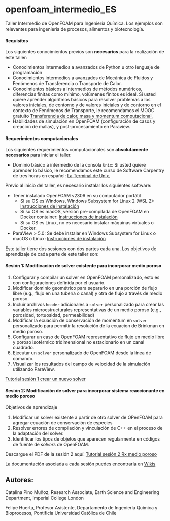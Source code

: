 # openfoam_intermedio_ES

Taller Intermedio de OpenFOAM para Ingeniería Química. Los ejemplos son relevantes para ingeniería de procesos, alimentos y biotecnología.

#### Requisitos

Los siguientes conocimientos previos son **necesarios** para la realización de este taller:

* Conocimientos intermedios a avanzados de Python u otro lenguaje de programación
* Conocimientos intermedios a avanzados de Mecánica de Fluidos y Fenómenos de Transferencia o Transporte de Calor.
* Conocimientos básicos a intermedios de métodos numéricos, diferencias finitas como mínimo, volúmenes finitos es ideal. Si usted quiere aprender algoritmos básicos para resolver problemas a los valores iniciales, de contorno y de valores iniciales y de contorno en el contexto de Fenómenos de Transporte, le recomendamos el MOOC gratuito [Transferencia de calor, masa y momentum computacional.](https://www.coursera.org/learn/transferencia-de-momentum-calor-y-masa-computacional)
* Habilidades de simulación en OpenFOAM (configuración de casos y creación de mallas), y post-procesamiento en Paraview.

#### Requerimientos computacionales
Los siguientes requerimientos computacionales son **absolutamente necesarios** para iniciar el taller.

* Dominio básico a intermedio de la consola `Unix`: Si usted quiere aprender lo básico, le recomendamos este curso de Software Carpentry de tres horas en español: [La Terminal de Unix.](https://swcarpentry.github.io/shell-novice-es/)
  
Previo al inicio del taller, es necesario instalar los siguientes software:
* Tener instalado OpenFOAM v2306 en su computador portátil
  * Si su OS es Windows, Windows Subsystem for Linux 2 (WSL 2): [Instrucciones de instalación](https://github.com/openfoam-ICL-UC/openfoam_intro_ES/wiki/Instalaci%C3%B3n-de-OpenFOAM-%E2%80%90-Windows)
  * Si su OS es macOS, versión pre-compilada de OpenFOAM en Docker container: [Instrucciones de instalación](https://github.com/openfoam-ICL-UC/openfoam_intro_ES/wiki/Instalaci%C3%B3n-de-OpenFOAM-%E2%80%90-macOS)
  * Si su OS es Linux, no es necesario instalar máquinas virtuales o Docker.
* ParaView > 5.0: Se debe instalar en Windows Subsystem for Linux o macOS o Linux: [Instrucciones de instalación](https://github.com/openfoam-ICL-UC/openfoam_intro_ES/wiki/Instalaci%C3%B3n-de-OpenFOAM-%E2%80%90-Windows)

Este taller tiene dos sesiones con dos partes cada una. Los objetivos de aprendizaje de cada parte de este taller son:

#### Sesión 1: Modificación de solver existente para incorporar medio poroso
1. Configurar y compilar un solver en OpenFOAM personalizado, esto es con configuraciones definida por el usuario.
2. Modificar dominio geométrico para separarlo en una porción de flujo libre (e.g., flujo en una tubería o canal) y otra de flujo a través de medio poroso.
3. Incluir archivos `header` adicionales a `solver` personalizado para crear las variables microestructurales representativas de un medio poroso (e.g., porosidad, tortuosidad, permeabilidad)
4. Modificar la ecuación de conservación de momentum en `solver` personalizado para permitir la resolución de la ecuacion de Brinkman en medio poroso. 
5. Configurar un caso de OpenFOAM representativo de flujo en medio libre y poroso isotérmico tridimensional no estacionario en un canal cuadrado.
6. Ejecutar un `solver` personalizado de OpenFOAM desde la línea de comando.
7. Visualizar los resultados del campo de velocidad de la simulación utilizando ParaView.

[Tutorial sesión 1 crear un nuevo solver](https://www.dropbox.com/scl/fi/vdsitmdmes5hwwwa8ezkg/s1.1_porous_flow.pdf?rlkey=oatl6e49l5rh5fit2p97bnvqn&st=srjfne1n&dl=0)

#### Sesión 2: Modificación de solver para incorporar sistema reaccionante en medio poroso
Objetivos de aprendizaje

1. Modificar un solver existente a partir de otro solver de OPenFOAM para agregar ecuación de conservación de especies
2. Resolver errores de compilación y vinculación de C++ en el proceso de la adaptación del solver.
3. Identificar los tipos de objetos que aparecen regularmente en códigos de fuente de _solvers_ de OpenFOAM.

Descargue el PDF de la sesión 2 aquí: [Tutorial sesión 2 Rx medio poroso](https://www.dropbox.com/scl/fi/fdw9k5vxatfwezrmpivdq/s1.2_species_rx-1.pdf?rlkey=v0dzbaqi2dfdjxd0g5rqdzj72&st=8q8dxy4e&dl=0)

La documentación asociada a cada sesión puedes encontrarla en [Wikis](https://github.com/openfoam-ICL-UC/openfoam_intermedio_ES/wiki)

## Autores:
Catalina Pino Muñoz, Research Associate, Earth Science and Engineering Department, Imperial College London

Felipe Huerta, Profesor Asistente, Departamento de Ingeniería Química y Bioprocesos, Pontificia Universidad Católica de Chile

